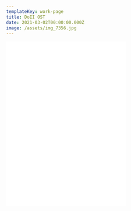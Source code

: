 ```yaml
---
templateKey: work-page
title: DoII OST
date: 2021-03-02T00:00:00.000Z
image: /assets/img_7356.jpg
---
```

<iframe frameborder="no" border="0" marginwidth="0" marginheight="0" width=330 height=450 src="//music.163.com/outchain/player?type=1&id=123812635&auto=1&height=430"></iframe>